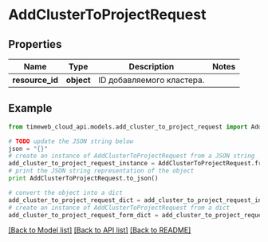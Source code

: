 # AddClusterToProjectRequest


## Properties
Name | Type | Description | Notes
------------ | ------------- | ------------- | -------------
**resource_id** | **object** | ID добавляемого кластера. | 

## Example

```python
from timeweb_cloud_api.models.add_cluster_to_project_request import AddClusterToProjectRequest

# TODO update the JSON string below
json = "{}"
# create an instance of AddClusterToProjectRequest from a JSON string
add_cluster_to_project_request_instance = AddClusterToProjectRequest.from_json(json)
# print the JSON string representation of the object
print AddClusterToProjectRequest.to_json()

# convert the object into a dict
add_cluster_to_project_request_dict = add_cluster_to_project_request_instance.to_dict()
# create an instance of AddClusterToProjectRequest from a dict
add_cluster_to_project_request_form_dict = add_cluster_to_project_request.from_dict(add_cluster_to_project_request_dict)
```
[[Back to Model list]](../README.md#documentation-for-models) [[Back to API list]](../README.md#documentation-for-api-endpoints) [[Back to README]](../README.md)


